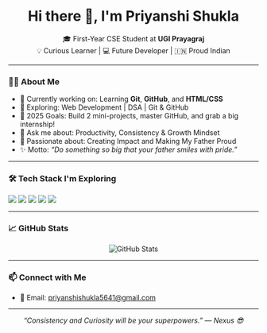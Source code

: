 <h1 align="center">Hi there 👋, I'm Priyanshi Shukla</h1>

<p align="center">
🎓 First-Year CSE Student at <strong>UGI Prayagraj</strong><br>
💡 Curious Learner | 💻 Future Developer | 🇮🇳 Proud Indian
</p>

---

### 🙋‍♀️ About Me

- 🔭 Currently working on: Learning **Git**, **GitHub**, and **HTML/CSS**
- 🌱 Exploring: Web Development | DSA | Git & GitHub
- 🎯 2025 Goals: Build 2 mini-projects, master GitHub, and grab a big internship!
- 💬 Ask me about: Productivity, Consistency & Growth Mindset
- 💖 Passionate about: Creating Impact and Making My Father Proud
- ✨ Motto: *“Do something so big that your father smiles with pride.”*

---

### 🛠️ Tech Stack I'm Exploring

<p>
  <img src="https://img.shields.io/badge/C++-00599C?style=for-the-badge&logo=cplusplus&logoColor=white"/>
  <img src="https://img.shields.io/badge/HTML-E34F26?style=for-the-badge&logo=html5&logoColor=white"/>
  <img src="https://img.shields.io/badge/CSS-1572B6?style=for-the-badge&logo=css3&logoColor=white"/>
  <img src="https://img.shields.io/badge/Git-F05032?style=for-the-badge&logo=git&logoColor=white"/>
  <img src="https://img.shields.io/badge/GitHub-181717?style=for-the-badge&logo=github&logoColor=white"/>
</p>

---

### 📈 GitHub Stats

<p align="center">
  <img src="https://github-readme-stats.vercel.app/api?username=Priyanshi5641&show_icons=true&theme=tokyonight" alt="GitHub Stats" />
</p>

---

### 📫 Connect with Me

- 📧 Email: [priyanshishukla5641@gmail.com](mailto:priyanshishukla5641@gmail.com)

---

<p align="center"><em>“Consistency and Curiosity will be your superpowers.” — Nexus 😎</em></p>
